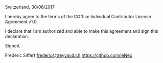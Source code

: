 Switzerland, 30/06/2017

I hereby agree to the terms of the COffice Individual Contributor License
Agreement v1.0.

I declare that I am authorized and able to make this agreement and sign this
declaration.

Signed,

Frederic Siffert frederic@treyvaud.ch https://github.com/leNeo
